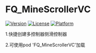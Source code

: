 # FQ_MineScrollerVC
[![Version](https://img.shields.io/cocoapods/v/FQ_MineScrollerVC.svg?style=flat)](http://cocoapods.org/pods/FQ_MineScrollerVC)
[![License](https://img.shields.io/cocoapods/l/FQ_MineScrollerVC.svg?style=flat)](http://cocoapods.org/pods/FQ_MineScrollerVC)
[![Platform](https://img.shields.io/cocoapods/p/FQ_MineScrollerVC.svg?style=flat)](http://cocoapods.org/pods/FQ_MineScrollerVC)

1.快捷创建多控制器侧滑控制器

2.可使用pod 'FQ_MineScrollerVC'加载
